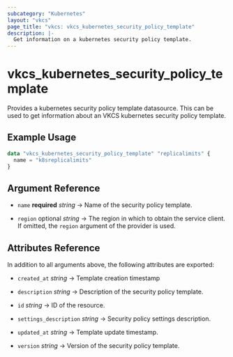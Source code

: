 ```yaml
---
subcategory: "Kubernetes"
layout: "vkcs"
page_title: "vkcs: vkcs_kubernetes_security_policy_template"
description: |-
  Get information on a kubernetes security policy template.
---
```


# vkcs_kubernetes_security_policy_template

Provides a kubernetes security policy template datasource. This can be used to get information about an VKCS kubernetes security policy template.

## Example Usage

```terraform
data "vkcs_kubernetes_security_policy_template" "replicalimits" {
  name = "k8sreplicalimits"
}
```

## Argument Reference
- `name` **required** *string* &rarr;  Name of the security policy template.

- `region` optional *string* &rarr;  The region in which to obtain the service client. If omitted, the `region` argument of the provider is used.


## Attributes Reference
In addition to all arguments above, the following attributes are exported:
- `created_at` *string* &rarr;  Template creation timestamp

- `description` *string* &rarr;  Description of the security policy template.

- `id` *string* &rarr;  ID of the resource.

- `settings_description` *string* &rarr;  Security policy settings description.

- `updated_at` *string* &rarr;  Template update timestamp.

- `version` *string* &rarr;  Version of the security policy template.


